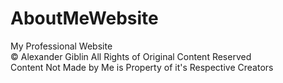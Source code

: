 # AboutMeWebsite
My Professional Website <br />
© Alexander Giblin All Rights of Original Content Reserved <br />
Content Not Made by Me is Property of it's Respective Creators <br />
<br />
